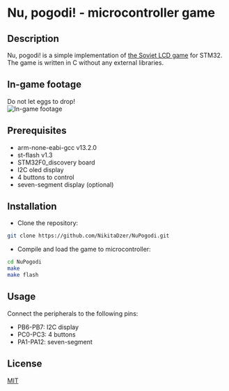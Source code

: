 # Nu, pogodi! - microcontroller game

## Description
Nu, pogodi! is a simple implementation of [the Soviet LCD game](https://en.wikipedia.org/wiki/Well,_Just_You_Wait!#Video_games) for STM32. <br>
The game is written in C without any external libraries.

## In-game footage
Do not let eggs to drop! <br>
![In-game footage](./assets/game.gif)

## Prerequisites
* arm-none-eabi-gcc v13.2.0
* st-flash v1.3 
* STM32F0_discovery board
* I2C oled display
* 4 buttons to control
* seven-segment display (optional)

## Installation
* Clone the repository:
```sh
git clone https://github.com/NikitaDzer/NuPogodi.git
```
* Compile and load the game to microcontroller:
```sh
cd NuPogodi
make
make flash
```

## Usage
Сonnect the peripherals to the following pins:
* PB6-PB7: I2C display
* PC0-PC3: 4 buttons
* PA1-PA12: seven-segment

## License
[MIT](https://choosealicense.com/licenses/mit/)
